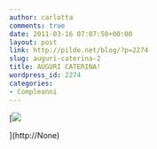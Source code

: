 ```yaml
---
author: carlotta
comments: true
date: 2011-03-16 07:07:50+00:00
layout: post
link: http://pilde.net/blog/?p=2274
slug: auguri-caterina-2
title: AUGURI CATERINA!
wordpress_id: 2274
categories:
- Compleanni
---
```


[![](http://pilde.net/blog/wp-content/uploads/2011/03/compleanno_caterina_blog.jpg)


](http://None)



